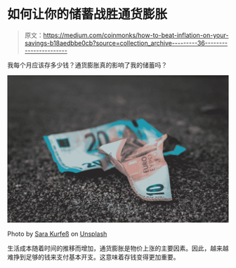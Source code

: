 # 如何让你的储蓄战胜通货膨胀

> 原文：<https://medium.com/coinmonks/how-to-beat-inflation-on-your-savings-b18aedbbe0cb?source=collection_archive---------36----------------------->

我每个月应该存多少钱？通货膨胀真的影响了我的储蓄吗？

![](img/4fa5bd606dcaec55c295e7b07008524d.png)

Photo by [Sara Kurfeß](https://unsplash.com/@stereophototyp?utm_source=medium&utm_medium=referral) on [Unsplash](https://unsplash.com?utm_source=medium&utm_medium=referral)

生活成本随着时间的推移而增加，通货膨胀是物价上涨的主要因素。因此，越来越难挣到足够的钱来支付基本开支。这意味着存钱变得更加重要。